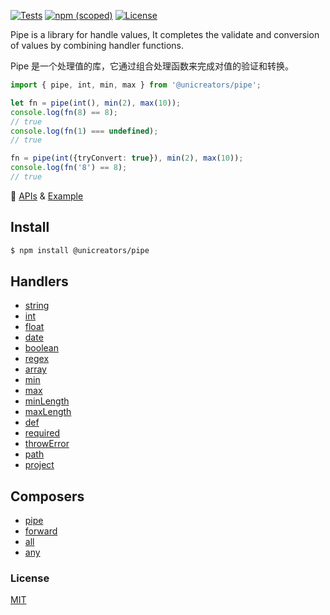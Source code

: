 [![Tests](https://github.com/unicreators/pipe/actions/workflows/tests.yml/badge.svg)](https://github.com/unicreators/pipe/actions/workflows/tests.yml) 
[![npm (scoped)](https://img.shields.io/npm/v/@unicreators/pipe)](https://www.npmjs.com/package/@unicreators/pipe) 
[![License](https://img.shields.io/npm/l/@unicreators/pipe)](LICENSE)


Pipe is a library for handle values, It completes the validate and conversion of values by combining handler functions.


Pipe 是一个处理值的库，它通过组合处理函数来完成对值的验证和转换。


```ts
import { pipe, int, min, max } from '@unicreators/pipe';

let fn = pipe(int(), min(2), max(10));
console.log(fn(8) == 8);
// true
console.log(fn(1) === undefined);
// true

fn = pipe(int({tryConvert: true}), min(2), max(10));
console.log(fn('8') == 8);
// true
```

:watermelon: [APIs](./docs) & [Example](./tests/index.test.ts)  


## Install

```sh
$ npm install @unicreators/pipe
```

## Handlers

- [string](./docs#string)
- [int](./docs#int)
- [float](./docs#float)
- [date](./docs#date)
- [boolean](./docs#boolean)
- [regex](./docs#regex)
- [array](./docs#array)
- [min](./docs#min)
- [max](./docs#max)
- [minLength](./docs#minlength)
- [maxLength](./docs#maxlength)
- [def](./docs#def)
- [required](./docs#required)
- [throwError](./docs#throwerror)
- [path](./docs#path)
- [project](./docs#project)
  

## Composers

- [pipe](./docs#pipe)
- [forward](./docs#forward)
- [all](./docs#all)
- [any](./docs#any)




### License

[MIT](LICENSE)